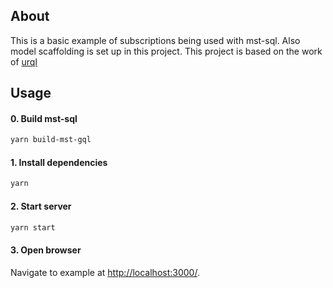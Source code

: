 ## About

This is a basic example of subscriptions being used with mst-sql. Also model scaffolding is set up in this project. This project is based on the work of [urql](https://github.com/FormidableLabs/urql/tree/f867daaf7e3fe76173a7e8d92ac61c7c46328e96/examples/2-using-subscriptions)

## Usage

#### 0. Build mst-sql

```bash
yarn build-mst-gql
```

#### 1. Install dependencies

```bash
yarn
```

#### 2. Start server

```bash
yarn start
```

#### 3. Open browser

Navigate to example at [http://localhost:3000/](http://localhost:3000/).
